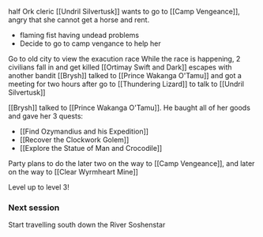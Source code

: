 half Ork cleric [[Undril Silvertusk]] wants to go to [[Camp Vengeance]], angry that she cannot get a horse and rent.
- flaming fist having undead problems
- Decide to go to camp vengance to help her

Go to old city to view the exacution race
While the race is happening, 2 civilians fall in and get killed
[[Ortimay Swift and Dark]] escapes with another bandit
[[Brysh]] talked to [[Prince Wakanga O'Tamu]] and got a meeting for two hours after
go to [[Thundering Lizard]] to talk to [[Undril Silvertusk]]

[[Brysh]] talked to [[Prince Wakanga O'Tamu]]. He baught all of her goods and gave her 3 quests:
- [[Find Ozymandius and his Expedition]]
- [[Recover the Clockwork Golem]]
- [[Explore the Statue of Man and Crocodile]]

Party plans to do the later two on the way to [[Camp Vengeance]], and later on the way to [[Clear Wyrmheart Mine]]

Level up to level 3!

### Next session
Start travelling south down the River Soshenstar